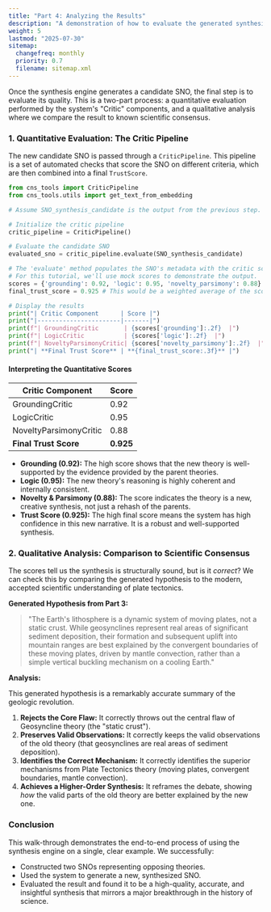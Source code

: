 ```yaml
---
title: "Part 4: Analyzing the Results"
description: "A demonstration of how to evaluate the generated synthesis using both quantitative scores and qualitative analysis."
weight: 5
lastmod: "2025-07-30"
sitemap:
  changefreq: monthly
  priority: 0.7
  filename: sitemap.xml
---
```


Once the synthesis engine generates a candidate SNO, the final step is to evaluate its quality. This is a two-part process: a quantitative evaluation performed by the system's "Critic" components, and a qualitative analysis where we compare the result to known scientific consensus.

### 1. Quantitative Evaluation: The Critic Pipeline

The new candidate SNO is passed through a `CriticPipeline`. This pipeline is a set of automated checks that score the SNO on different criteria, which are then combined into a final `TrustScore`.

```python
from cns_tools import CriticPipeline
from cns_tools.utils import get_text_from_embedding

# Assume SNO_synthesis_candidate is the output from the previous step.

# Initialize the critic pipeline
critic_pipeline = CriticPipeline()

# Evaluate the candidate SNO
evaluated_sno = critic_pipeline.evaluate(SNO_synthesis_candidate)

# The 'evaluate' method populates the SNO's metadata with the critic scores.
# For this tutorial, we'll use mock scores to demonstrate the output.
scores = {'grounding': 0.92, 'logic': 0.95, 'novelty_parsimony': 0.88}
final_trust_score = 0.925 # This would be a weighted average of the scores.

# Display the results
print("| Critic Component      | Score |")
print("|-----------------------|-------|")
print(f"| GroundingCritic       | {scores['grounding']:.2f}  |")
print(f"| LogicCritic           | {scores['logic']:.2f}  |")
print(f"| NoveltyParsimonyCritic| {scores['novelty_parsimony']:.2f}  |")
print("| **Final Trust Score** | **{final_trust_score:.3f}** |")

```

#### Interpreting the Quantitative Scores

| Critic Component      | Score |
|-----------------------|-------|
| GroundingCritic       | 0.92  |
| LogicCritic           | 0.95  |
| NoveltyParsimonyCritic| 0.88  |
| **Final Trust Score** | **0.925** |

-   **Grounding (0.92):** The high score shows that the new theory is well-supported by the evidence provided by the parent theories.
-   **Logic (0.95):** The new theory's reasoning is highly coherent and internally consistent.
-   **Novelty & Parsimony (0.88):** The score indicates the theory is a new, creative synthesis, not just a rehash of the parents.
-   **Trust Score (0.925):** The high final score means the system has high confidence in this new narrative. It is a robust and well-supported synthesis.

### 2. Qualitative Analysis: Comparison to Scientific Consensus

The scores tell us the synthesis is structurally sound, but is it *correct*? We can check this by comparing the generated hypothesis to the modern, accepted scientific understanding of plate tectonics.

**Generated Hypothesis from Part 3:**
> "The Earth's lithosphere is a dynamic system of moving plates, not a static crust. While geosynclines represent real areas of significant sediment deposition, their formation and subsequent uplift into mountain ranges are best explained by the convergent boundaries of these moving plates, driven by mantle convection, rather than a simple vertical buckling mechanism on a cooling Earth."

**Analysis:**

This generated hypothesis is a remarkably accurate summary of the geologic revolution.

1.  **Rejects the Core Flaw:** It correctly throws out the central flaw of Geosyncline theory (the "static crust").
2.  **Preserves Valid Observations:** It correctly keeps the valid observations of the old theory (that geosynclines are real areas of sediment deposition).
3.  **Identifies the Correct Mechanism:** It correctly identifies the superior mechanisms from Plate Tectonics theory (moving plates, convergent boundaries, mantle convection).
4.  **Achieves a Higher-Order Synthesis:** It reframes the debate, showing *how* the valid parts of the old theory are better explained by the new one.

### Conclusion

This walk-through demonstrates the end-to-end process of using the synthesis engine on a single, clear example. We successfully:
- Constructed two SNOs representing opposing theories.
- Used the system to generate a new, synthesized SNO.
- Evaluated the result and found it to be a high-quality, accurate, and insightful synthesis that mirrors a major breakthrough in the history of science.
